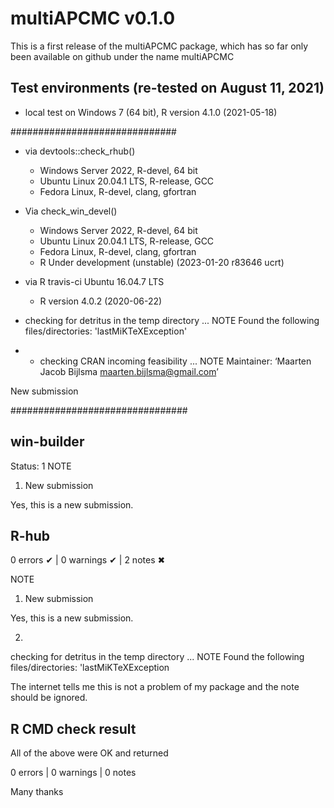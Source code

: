 
# multiAPCMC v0.1.0

This is a first release of the multiAPCMC package, which has so far only been available on github under the name multiAPCMC


## Test environments (re-tested on August 11, 2021)
* local test on Windows 7 (64 bit), R version 4.1.0 (2021-05-18)






##############################




* via devtools::check_rhub()
  * Windows Server 2022, R-devel, 64 bit
  * Ubuntu Linux 20.04.1 LTS, R-release, GCC
  * Fedora Linux, R-devel, clang, gfortran
* Via check_win_devel()
  * Windows Server 2022, R-devel, 64 bit
  * Ubuntu Linux 20.04.1 LTS, R-release, GCC
  * Fedora Linux, R-devel, clang, gfortran
  * R Under development (unstable) (2023-01-20 r83646 ucrt)
* via R travis-ci Ubuntu 16.04.7 LTS
	* R version 4.0.2 (2020-06-22)



* checking for detritus in the temp directory ... NOTE
Found the following files/directories:
  'lastMiKTeXException'
  
* * checking CRAN incoming feasibility ... NOTE
Maintainer: ‘Maarten Jacob Bijlsma <maarten.bijlsma@gmail.com>’

New submission





################################




## win-builder

Status: 1 NOTE

1) New submission

Yes, this is a new submission.




## R-hub

0 errors ✔ | 0 warnings ✔ | 2 notes ✖

NOTE
1) New submission

Yes, this is a new submission.

2)
checking for detritus in the temp directory ... NOTE
  Found the following files/directories:
    'lastMiKTeXException

The internet tells me this is not a problem of my package and the note should be ignored.





## R CMD check result
All of the above were OK and returned

0 errors | 0 warnings | 0 notes 



Many thanks

